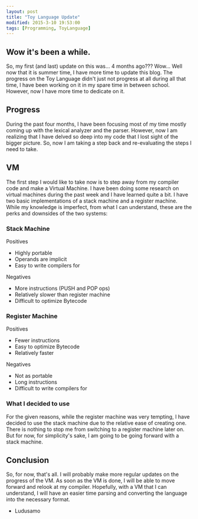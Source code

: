 ```yaml
---
layout: post
title: "Toy Language Update"
modified: 2015-3-10 19:53:00
tags: [Programming, ToyLanguage]
---
```

## Wow it's been a while.
So, my first (and last) update on this was... 4 months ago??? Wow... Well now that it is summer time, I have more time to update this blog. The progress on the Toy Language didn't just not progress at all during all that time, I have been working on it in my spare time in between school. However, now I have more time to dedicate on it.

## Progress
During the past four months, I have been focusing most of my time mostly coming up with the lexical analyzer and the parser. However, now I am realizing that I have delved so deep into my code that I lost sight of the bigger picture. So, now I am taking a step back and re-evaluating the steps I need to take.

## VM
The first step I would like to take now is to step away from my compiler code and make a Virtual Machine. I have been doing some research on virtual machines during the past week and I have learned quite a bit. I have two basic implementations of a stack machine and a register machine. While my knowledge is imperfect, from what I can understand, these are the perks and downsides of the two systems:

### Stack Machine

Positives
- Highly portable
- Operands are implicit
- Easy to write compilers for

Negatives
- More instructions (PUSH and POP ops)
- Relatively slower than register machine
- Difficult to optimize Bytecode

### Register Machine

Positives

- Fewer instructions
- Easy to optimize Bytecode
- Relatively faster

Negatives

- Not as portable
- Long instructions
- Difficult to write compilers for

### What I decided to use
For the given reasons, while the register machine was very tempting, I have decided to use the stack machine due to the relative ease of creating one. There is nothing to stop me from switching to a register machine later on. But for now, for simplicity's sake, I am going to be going forward with a stack machine.

## Conclusion
So, for now, that's all. I will probably make more regular updates on the progress of the VM. As soon as the VM is done, I will be able to move forward and relook at my compiler. Hopefully, with a VM that I can understand, I will have an easier time parsing and converting the language into the necessary format.

- Ludusamo
